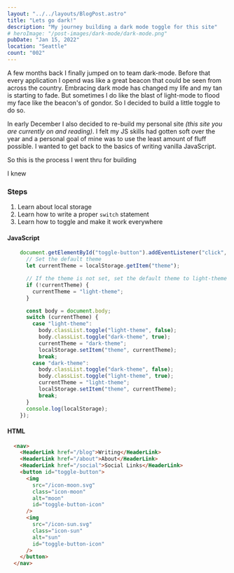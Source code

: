 ```yaml
---
layout: "../../layouts/BlogPost.astro"
title: "Lets go dark!"
description: "My journey building a dark mode toggle for this site"
# heroImage: "/post-images/dark-mode/dark-mode.png"
pubDate: "Jan 15, 2022"
location: "Seattle"
count: "002"
---
```

A few months back I finally jumped on to team dark-mode. Before that every application I opend was like a great beacon that could be seen from across the country. Embracing dark mode has changed my life and my tan is starting to fade. But sometimes I do like the blast of light-mode to flood my face like the beacon's of gondor. So I decided to build a little toggle to do so.

In early December I also decided to re-build my personal site _(this site you are currently on and reading)_. I felt my JS skills had gotten soft over the year and a personal goal of mine was to use the least amount of fluff possible. I wanted to get back to the basics of writing vanilla JavaScript.

So this is the process I went thru for building 

I knew 

### Steps
1. Learn about local storage
2. Learn how to write a proper `switch` statement
3. Learn how to toggle and make it work everywhere



#### JavaScript 
```js
    document.getElementById("toggle-button").addEventListener("click", () => {
      // Set the default theme
      let currentTheme = localStorage.getItem("theme");

      // If the theme is not set, set the default theme to light-theme
      if (!currentTheme) {
        currentTheme = "light-theme";
      }

      const body = document.body;
      switch (currentTheme) {
        case "light-theme":
          body.classList.toggle("light-theme", false);
          body.classList.toggle("dark-theme", true);
          currentTheme = "dark-theme";
          localStorage.setItem("theme", currentTheme);
          break;
        case "dark-theme":
          body.classList.toggle("dark-theme", false);
          body.classList.toggle("light-theme", true);
          currentTheme = "light-theme";
          localStorage.setItem("theme", currentTheme);
          break;
      }
      console.log(localStorage);
    });
```
#### HTML 
```html
  <nav>
    <HeaderLink href="/blog">Writing</HeaderLink>
    <HeaderLink href="/about">About</HeaderLink>
    <HeaderLink href="/social">Social Links</HeaderLink>
    <button id="toggle-button">
      <img
        src="/icon-moon.svg"
        class="icon-moon"
        alt="moon"
        id="toggle-button-icon"
      />
      <img
        src="/icon-sun.svg"
        class="icon-sun"
        alt="sun"
        id="toggle-button-icon"
      />
    </button>
  </nav>
```